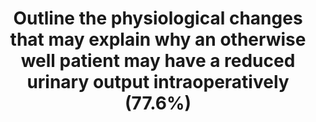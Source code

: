 ---
title: "Outline the physiological changes that may explain why an otherwise well patient may have a reduced urinary output intraoperatively (77.6%)"
entityType: SAQ
exam: PEX
college: ANZCA
year: 2011
sitting: B
question: 15
passRate: 77
EC_expectedDomains:
- "Candidates who demonstrated a clear understanding of renal physiology appropriately mentioned the determinants of urinary output, renal blood flow, glomerular filtration rate and factors affecting it, as well as the Starling's forces acting across the glomerular capillaries."
EC_extraCredit:
- "Marks were awarded to candidates who recognised that surgery is a stressful \"condition\" which results in secretion of various stress hormones."
- "Extra marks were given to candidates who were able to explain in detail the actions of ADH and other hormones such as the renin-angiotensin-aldosterone system."
EC_errorsCommon:
- "The commonest mistake was the assumption that a reduction in urinary output is ONLY a reflection of a reduction in blood pressure."
- "However, an extensive list of plausible causes of hypotension does not translate to an outline of physiological changes that result in reduced urinary output."
- "Humoral factors, in fact, play an important role in maintaining water and sodium homeostasis but some candidates failed to even mention the hormones in this setting."
- "In reality, physiological processes that serve to conserve water and sodium are already in place even prior to any noticable drop in blood pressure. This is because osmoreceptors in the anterior hypothalamus are very sensitive to the plasma osmolality and a change as little as 1% due to a fasting state will cause increased antidiuretic hormone secretion. This results in a concentrated urine with a low volume."
---
